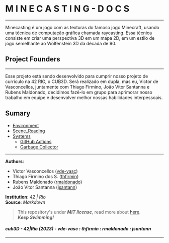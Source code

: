 <!--- Header --->
# M I N E C A S T I N G - D O C S
---------------------------------------------

Minecasting é um jogo com as texturas do famoso jogo Minecraft, usando uma técnica de computação gráfica chamada raycasting. Essa técnica consiste em criar uma perspectiva 3D em um mapa 2D, em um estilo de jogo semelhante ao Wolfenstein 3D da década de 90.

<!--- Body ---->
## Project Founders
-----------------------------------------------
Esse projeto está sendo desenvolvido para cumprir nosso projeto de currículo na 42 RIO, o CUB3D. Será realizado em dupla, mas eu, Victor de Vasconcellos, juntamente com Thiago Firmino, João Vitor Santanna e Rubens Maldonado, decidimos fazê-lo em grupo para aprimorar nosso trabalho em equipe e desenvolver melhor nossas habilidades interpessoais.

## Sumary
* [Environment](./Environment.md)
* [Scene_Reading](./Scene_Reading.md)
* [Systems](./systems/Actions.md)
	* [GitHub Actions](./systems/Actions.md)
	* [Garbage Collector](./systems/GarbageCollector.md)

<!--- Footer --->
---
**Authors**:   
- Victor Vasconcellos ([vde-vasc])   
- Thiago Firmino dos S. ([thfirmin])   
- Rubens Maldonado ([rmaldonado])   
- João Vitor Santanna ([jsantann])   

**Institution**: _42 | Rio_   
**Source**: _Markdown_   

> This repository's under ___MIT license___, read more about [here][license].   
> **_Keep Swimming!_**

#### _cub3D - 42|Rio (2023) - vde-vasc : thfirmin : rmaldonado : jsantann_
---

<!--- Links --->
[license]:<./LICENSE>
[vde-vasc]:<https://github.com/VictorVasconcellos42>
[thfirmin]:<https://github.com/Thfirmin>
[rmaldonado]:<https://github.com/RubensMaldonado>
[jsantann]:<https://github.com/vitorsantanna2>
